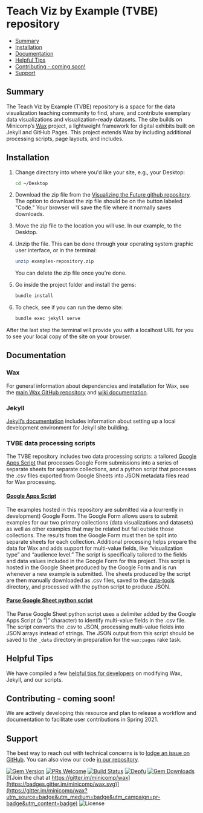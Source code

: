 #  Teach Viz by Example (TVBE) repository

- [Summary](#Summary)
- [Installation](#Installation)
- [Documentation](#Documentation)
- [Helpful Tips](#helpful-tips)
- [Contributing - coming soon!](#contributing---coming-soon)
- [Support](#Support)

## Summary

The Teach Viz by Example (TVBE) repository is a space for the data visualization teaching community to find, share, and contribute exemplary data visualizations and visualization-ready datasets. The site builds on Minicomp’s [Wax](https://github.com/minicomp/wax) project, a lightweight framework for digital exhibits built on Jekyll and GitHub Pages. This project extends Wax by including additional processing scripts, page layouts, and includes.

## Installation

1. Change directory into where you'd like your site, e.g., your Desktop:
    ```sh
    cd ~/Desktop
    ```
2. Download the zip file from the [Visualizing the Future github repository](https://github.com/visualizingthefuture/examples-repository). The option to download the zip file should be on the button labeled "Code." Your browser will save the file where it normally saves downloads.

3. Move the zip file to the location you will use. In our example, to the Desktop.

4. Unzip the file. This can be done through your operating system graphic user interface, or in the terminal:
    ```sh
    unzip examples-repository.zip
    ```
    You can delete the zip file once you're done.


5. Go inside the project folder and install the gems:
    ```sh
    bundle install
    ```
6. To check, see if you can run the demo site:
    ```sh
    bundle exec jekyll serve
    ```
After the last step the terminal will provide you with a localhost URL for you to see your local copy of the site on your browser.

## Documentation

### Wax

For general information about dependencies and installation for Wax, see the [main Wax GitHub repository](https://github.com/minicomp/wax) and [wiki documentation](https://minicomp.github.io/wiki/wax/).

### Jekyll

[Jekyll’s documentation](https://jekyllrb.com/) includes information about setting up a local development environment for Jekyll site building.

### TVBE data processing scripts

The TVBE repository includes two data processing scripts: a tailored [Google Apps Script](https://github.com/visualizingthefuture/examples-repository/blob/master/data-tools/GoogleSheetEmbeddedScript.gs) that processes Google Form submissions into a series of separate sheets for separate collections, and a python script that processes the .csv files exported from Google Sheets into JSON metadata files read for Wax processing.

#### [Google Apps Script](https://github.com/visualizingthefuture/examples-repository/blob/master/data-tools/GoogleSheetEmbeddedScript.gs)

The examples hosted in this repository are submitted via a (currently in development) Google Form. The Google Form allows users to submit examples for our two primary collections (data visualizations and datasets) as well as other examples that may be related but fall outside those collections. The results from the Google Form must then be split into separate sheets for each collection. Additional processing helps prepare the data for Wax and adds support for multi-value fields, like “visualization type” and “audience level.” The script is specifically tailored to the fields and data values included in the Google Form for this project. This script is hosted in the Google Sheet produced by the Google Form and is run whenever a new example is submitted. The sheets produced by the script are then manually downloaded as .csv files, saved to the [data-tools](https://github.com/visualizingthefuture/examples-repository/tree/master/data-tools) directory, and processed with the python script to produce JSON.

#### [Parse Google Sheet python script](https://github.com/visualizingthefuture/examples-repository/blob/master/data-tools/parse_google_sheet.py)

The Parse Google Sheet python script uses a delimiter added by the Google Apps Script (a “|” character) to identify multi-value fields in the .csv file. The script converts the .csv to JSON, processing multi-value fields into JSON arrays instead of strings. The JSON output from this script should be saved to the `_data` directory in preparation for the `wax:pages` rake task.

## Helpful Tips

We have compiled a few [helpful tips for developers](https://github.com/visualizingthefuture/examples-repository/blob/master/developer-tips.md) on modifying Wax, Jekyll, and our scripts.

## Contributing - coming soon!

We are actively developing this resource and plan to release a workflow and documentation to facilitate user contributions in Spring 2021. 

## Support

The best way to reach out with technical concerns is to [lodge an issue on GitHub](https://github.com/visualizingthefuture/examples-repository/issues?page=1&q=is%3Aissue+is%3Aopen/). You can also view our code [in our repository](https://github.com/visualizingthefuture/examples-repository).

[![Gem Version](https://badge.fury.io/rb/wax_theme.svg)](https://badge.fury.io/rb/wax_tasks)
[![PRs Welcome](https://img.shields.io/badge/PRs-welcome-brightgreen.svg?style=flat-square)](http://makeapullrequest.com)
[![Build Status](https://travis-ci.org/mnyrop/wax.svg?branch=master)](https://travis-ci.org/minicomp/wax)
[![Depfu](https://badges.depfu.com/badges/9d4da973f2cd2680c11ca34738c2dfb2/overview.svg)](https://depfu.com/github/minicomp/wax?project_id=10550)
[![Gem Downloads](https://img.shields.io/gem/dt/wax_theme.svg?color=046d0b)](https://badge.fury.io/rb/wax_theme)
[![Join the chat at https://gitter.im/minicomp/wax](https://badges.gitter.im/minicomp/wax.svg)](https://gitter.im/minicomp/wax?utm_source=badge&utm_medium=badge&utm_campaign=pr-badge&utm_content=badge)
![License](https://img.shields.io/github/license/minicomp/wax_tasks.svg?color=c6a1e0)
